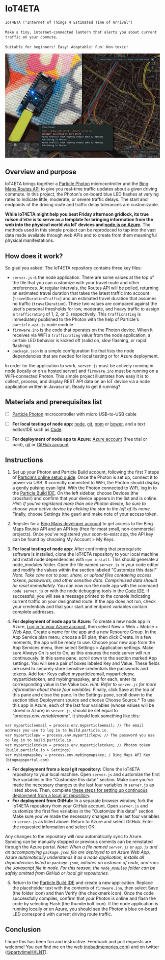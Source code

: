 # IoT4ETA
````
IoT4ETA ("Internet of Things 4 Estimated Time of Arrival")

Make a tiny, internet-connected lantern that alerts you about current traffic on your commute.

Suitable for beginners! Easy! Adaptable! Fun! Non-toxic!
````

![iot4eta-hiQ.gif](iot4eta-hiQ.gif)

## Overview and purpose

IoT4ETA brings together a [Particle Photon](http://particle.io) microcontroller and the [Bing Maps Routes API](https://msdn.microsoft.com/en-us/library/ff701713.aspx) to give you real-time traffic updates about a given driving commute. In this project, the Photon's on-board blue LED flashes at varying rates to indicate little, moderate, or severe traffic delays. The start and endpoints of the driving route and traffic delay tolerances are customizable.

**While IoT4ETA might help you beat Friday afternoon gridlock, its true *raison d'etre* is to serve as a template for bringing information from the web into the physical world via IoT devices and [node.js on Azure](https://azure.microsoft.com/en-us/develop/nodejs/).** The methods used in this simple project can be reproduced to tap into the vast data made available through web APIs and to create from them meaningful physical manifestations.


## How does it work?
So glad you asked! The IoT4ETA repository contains three key files:
  - ``server.js`` is the node application. There are some values at the top of the file that you can customize with your travel route and other preferences. At regular intervals, the Routes API will be polled, returning an estimated travel duration that takes the latest traffic into account (``travelDurationTraffic``) and an estimated travel duration that assumes no traffic (``travelDuration``). These two values are compared against the user's personal thresholds for low, moderate, and heavy traffic to assign a ``trafficrating`` of 1, 2, or 3, respectively. This ``trafficrating`` is immediately published to the Photon with the help of Particle's ``particle-api-js`` node module.
  - ``firmware.ino`` is the code that operates on the Photon device. When it receives via WiFi a ``trafficrating`` value from the node application, a certain LED behavior is kicked off (solid on, slow flashing, or rapid flashing).
  - ``package.json`` is a simple configuration file that lists the node dependencies that are needed for local testing or for Azure deployment.
  
In order for the application to work, ``server.js`` must be actively running in node (locally or on a hosted server) and ``firmware.ino`` must be running on a WiFi-connected Photon. This simple project illustrates how easy it is to collect, process, and display REST API data on an IoT device via a node application written in Javascript. Ready to get it running?


## Materials and prerequisites list

- [ ] [Particle Photon](http://particle.io) microcontroller with micro USB-to-USB cable

- [ ] **For local testing of node app:** [node](http://nodejs.org), [git](https://git-scm.com/), [npm](https://www.npmjs.com/) or [bower](http://www.bower.io), and a text editor/IDE such as [Code](http://code.visualstudio.com)

- [ ] **For deployment of node app to Azure:** [Azure account](http://portal.azure.com/) (free trial or paid), [git](https://git-scm.com/) or [GitHub account](http://www.github.com)


## Instructions

1. Set up your Photon and Particle Build account, following the first 7 steps of [Particle's online setup guide](https://docs.particle.io/guide/getting-started/start/photon/). Once the Photon is set up, connect it to power via USB. If correctly connected to WiFi, the Photon should display a gently pulsing cyan light. With the Photon connected to WiFi, log in to the [Particle Build IDE](http://build.particle.io). On the left sidebar, choose Devices (the crosshair) and confirm that your device appears in the list and is online. *Hint: If you've registered more than one Photon device, be sure to choose your active device by clicking the star to the left of its name.* Finally, choose Settings (the gear) and make note of your access token.

2. Register for a [Bing Maps developer account](http://www.bingmapsportal.com) to get access to the Bing Maps Routes API and an API key (free for most small, non-commercial projects). Once you've registered your soon-to-exist app, the API key can be found by choosing My Account > My Keys.

3. **For local testing of node app**: After confirming that prerequisite software is installed, clone the IoT4ETA repository to your local machine and install node dependencies with ``npm install``. This should generate a node_modules folder. Open the file named ``server.js`` in your code editor and modify the values within the section labeled "Customize this data!" *Note: Take care not to post, share, or upload files containing access tokens, passwords, and other sensitive data. Comprimised data should be reset immediately.* You can now run the node app with the command ``node server.js`` or with the node debugging tools in the [Code IDE](http://code.visualstudio.com). If successful, you will see a message printed to the console indicating current traffic on your designated route. If the app does not run, check your credentials and that your start and endpoint variables contain complete addresses.

4. **For deployment of node app to Azure:** To create a new node app in Azure, [Log in to your Azure account](http://portal.azure.com), then select New > Web + Mobile > Web App. Create a name for the app and a new Resource Group. In the App Service plan menu, choose a B1 plan, then click Create. In a few moments, the app will be ready to use. Choose your new app from the App Services menu, then select Settings > Application settings. Make sure Always On is set to On, as this ensures the node server will run continuously. In this same pane, scroll down to the section marked App settings. You will see a pair of boxes labeled Key and Value. These fields are used to securely store sensitive credentials like passwords and tokens. Add four Keys called myparticleemail, myparticlepw, myparticletoken, and mybingmapskey, and for each, enter its corresponding value in the Value box. *Hint: Refer to ``server.js`` for more information about these four variables.* Finally, click Save at the top of this pane and close the pane. In the Settings pane, scroll down to the section titled Deployment source and choose Choose Source.* To use this app in Azure, each of the last four variables (whose values will be stored in Azure) in ``server.js``, should be set equal to "process.env.*variablename*". It should look something like this:

````
var myparticleemail = process.env.myparticleemail; // The email address you use to log in to build.particle.io.
var myparticlepw = process.env.myparticlepw; // The password you use to log in to build.particle.io.
var myparticletoken = process.env.myparticletoken; // Photon token (build.particle.io > Settings)
var mybingmapskey = process.env.mybingmapskey; / Bing Maps API Key (bingmapsportal.com)
````

  - **For deployment from a local git repository:** Clone the IoT4ETA repository to your local machine. Open ``server.js`` and customize the first five variables in the "Customize this data!" section. Make sure you've made the necessary changes to the last four variables in ``server.js`` as listed above. Then, complete [these steps for setting up continuous deployment from a local git repository](https://azure.microsoft.com/en-us/documentation/articles/web-sites-publish-source-control/).
  - **For deployment from GitHub:** In a separate browser window, fork the IoT4ETA repository from your GitHub account. Open ``server.js`` and customize the first five variables in the "Customize this data!" section. Make sure you've made the necessary changes to the last four variables in ``server.js`` as listed above. Return to Azure and select GitHub. Enter the requested information and select OK.

 Any changes to the repository will now automatically sync to Azure. Syncing can be manually stopped or previous commits can be reinstated through the Azure portal. *Note: When a file named ``server.js`` or ``app.js`` and an accompanying ``package.json`` file are deployed to an Azure Web App, Azure automatically understands it as a node application, installs all dependencies listed in ``package.json``, initiates an instance of node, and runs the Javascript file in node. For this reason, the ``node_modules`` folder can be safely omitted from GitHub or local git repositories.*

5. Return to the [Particle Build IDE](http://build.particle.io) and create a new application. Replace the placeholder text with the contents of ``firmware.ino``, then select Save (the folder icon) and then Verify (the checkmark icon). Once the code successfully compiles, confirm that your Photon is online and flash the code by selecting Flash (the thunderbolt icon). If the node application is running locally or on Azure, you should see the Photon's blue on-board LED correspond with current driving route traffic.


## Conclusion
I hope this has been fun and instructive. Feedback and pull requests are welcome! You can find me on the web ([nobadmemories.com](http://www.nobadmemories.com)) and on twitter ([@partytimeHXLNT](http://www.twitter.com/partytimehxlnt)).
 
 
